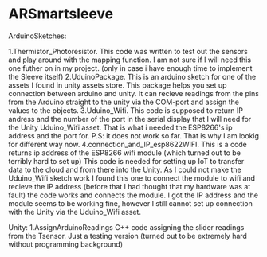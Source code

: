 # ARSmartsleeve
ArduinoSketches:

1.Thermistor_Photoresistor. This code was written to test out the sensors and play around with the mapping function. I am not sure if I will need this one futher on in my project. (only in case i have enough time to implement the Sleeve itself)
2.UduinoPackage. This is an arduino sketch for one of the assets I found in unity assets store. This package helps you set up connection between arduino and unity. It can recieve readings from the pins from the Arduino straight to the unity via the COM-port and assign the values to the objects.
3.Uduino_Wifi. This code is supposed to return IP andress and the number of the port in the serial display that I will need for the Unity Uduino_Wifi asset. That is what i needed the ESP8266's ip address and the port for. P.S: it does not work so far. That is why I am lookig for different way now.
4.connection_and_IP_esp8622WIFI. This is a code returns ip address of the ESP8266 wifi module (which turned out to be terribly hard to set up)
This code is needed for setting up IoT to transfer data to the cloud and from there into the Unity. As I could not make the Uduino_Wifi sketch work I found this one to connect the module to wifi and recieve the IP address (before that I had thought that my hardware was at fault) the code works and connects the module. I got the IP address and the module seems to be working fine, however I still cannot set up connection with the Unity via the Uduino_Wifi asset. 

Unity:
1.AssignArduinoReadings C++ code assigning the slider readings from the Tsensor. Just a testing version (turned out to be extremely hard without programming background)
